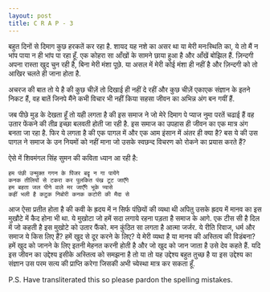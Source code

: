 ```yaml
---
layout: post
title: C R A P - 3
---
```


बहुत दिनों से दिमाग कुछ हरकतें कर रहा है. शायद यह नशे का असर था या मेरी मनःस्थिति का, ये तो मैं न भांप पाया न ही भांप पा रहा हूँ. एक कोहरा सा आँखों के सामने छाया हुआ है और आँखें बोझिल हैं. ज़िन्दगी अपना रास्ता खुद चुन रही है, बिना मेरी मंशा पूछे. या असल में मेरी कोई मंशा ही नहीं है और ज़िन्दगी को तो आखिर चलते ही जाना होता है. 

अचरज की बात तो ये है की कुछ चीज़ें तो दिखाई ही नहीं दे रहीं और कुछ चीज़ें एकाएक संज्ञान के इतने निकट हैं, वह बातें जिनपे मैंने कभी विचार भी नहीं किया सहसा जीवन का अभिन्न अंग बन गयीं हैं.

जब पीछे मुड के देखता हूँ तो यही लगता है की इस समाज ने जो मेरे दिमाग पे प्याज नुमा परतें चढाई हैं वह उतार फेंकने की तीव्र इच्छा बलवती होती जा रही है. इस समाज का उपहास ही जीवन का एक मात्र अंग बनता जा रहा है. फिर ये लगता है की एक पागल में और एक आम इंसान में अंतर ही क्या है? बस ये की उस पागल ने समाज के उन नियमों को नहीं माना जो उसके स्वछन्द विचरण को रोकने का प्रयास करते हैं?

ऐसे में शिवमंगल सिंह सुमन की कविता ध्यान आ रही है:

```
हम पंछी उन्मुक्त गगन के पिंजर बदॄ न गा पायेंगे
कनक तीलियों से टकरा कर पुलकित पंख टूट जाएँगे
हम बहता जल पीने वाले मर जाएँगे भूके प्यासे
कहीं भली है कटुक निबोरी कनक कटोरी की मैदा से
```

आज ऐसा प्रतीत होता है की कवी के ह्रदय में न सिर्फ पंछियों की व्यथा थी अपितु उसके ह्रदय में मानव का इस मुखौटे में कैद होना भी था. ये मुखोटा जो हमें सदा लगाये रहना पड़ता है समाज के आगे. एक टीस सी है दिल में जो कहती है इस मुखोटे को उतार फैंको. मन कुंठित सा लगता है आत्मा जर्जर. ये रीति रिवाज, धर्म और समाज ये किस लिए हैं? हमें खुद से दूर करने के लिए? ये मेरी व्यथा है या मानव की अस्तित्व की विडंबना? हमें खुद को जानने के लिए इतनी मेहनत करनी होती है और जो खुद को जान जाता है उसे देव कहते हैं. यदि इस जीवन का उद्देश्य इसीके अस्तित्व को समझना है तो या तो यह उद्देश्य बहुत तुच्छ है या इस उद्देश्य का संज्ञान उस परम सत्य की प्राप्ति करेगा जिसकी अभी च्येस्था मात्र कर सकता हूँ.


P.S. Have transliterated this so please pardon the spelling mistakes.